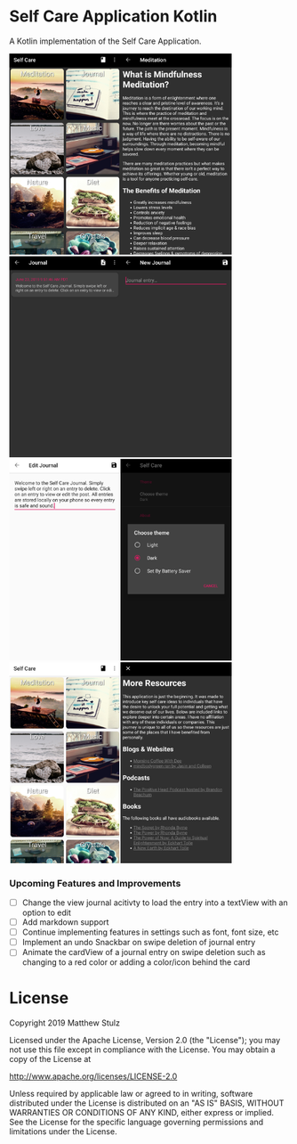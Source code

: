 # Self Care Application Kotlin
A Kotlin implementation of the Self Care Application.

<img src="screenshots/Category.png" width="200" /><img src="screenshots/CategoryInfo.png" width="200" />
<img src="screenshots/Journal.png" width="200" /><img src="screenshots/NewJournal.png" width="200" />
<img src="screenshots/EditJournal.png" width="200" /><img src="screenshots/SettingsTheme.png" width="200" />
<img src="screenshots/LightCategory.png" width="200" /><img src="screenshots/Resources.png" width="200" />

### Upcoming Features and Improvements

- [ ] Change the view journal acitivty to load the entry into a textView with an option to edit
- [ ] Add markdown support
- [ ] Continue implementing features in settings such as font, font size, etc
- [ ] Implement an undo Snackbar on swipe deletion of journal entry
- [ ] Animate the cardView of a journal entry on swipe deletion such as changing to a red color or adding a color/icon behind the card

# License
Copyright 2019 Matthew Stulz

Licensed under the Apache License, Version 2.0 (the "License"); you may not use this file except in compliance with the License. You may obtain a copy of the License at

http://www.apache.org/licenses/LICENSE-2.0

Unless required by applicable law or agreed to in writing, software distributed under the License is distributed on an "AS IS" BASIS, WITHOUT WARRANTIES OR CONDITIONS OF ANY KIND, either express or implied. See the License for the specific language governing permissions and limitations under the License.

